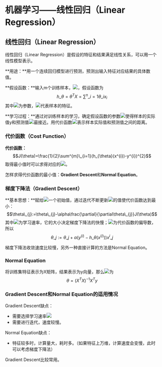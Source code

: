 # 机器学习——线性回归（Linear Regression）

<script type="text/javascript"
 src="http://cdn.mathjax.org/mathjax/latest/MathJax.js?config=TeX-AMS-MML_HTMLorMML">
</script>

## 线性回归（Linear Regression）

线性回归（Linear Regression）是假设的特征和结果满足线性关系，可以用一个线性模型表示。

**用途：**用一个连续回归模型进行预测，预测出输入特征对应结果的具体数值。

**假设函数：**输入m个训练样本，<img src="http://www.forkosh.com/mathtex.cgi? (x^{1},y^{1}),\cdots,(x^{m},y^{m})">，假设函数为
$$h\_{\theta}=\theta^{T}X=\sum^{n}\_{i=1}\theta\_{i}x_{i}$$其中<img src="http://www.forkosh.com/mathtex.cgi? \theta">为参数，<img src="http://www.forkosh.com/mathtex.cgi? X">代表样本的特征。

**学习过程：**通过对训练样本的学习，确定假设函数的参数<img src="http://www.forkosh.com/mathtex.cgi? \theta">使得样本的实际值y和预测值<img src="http://www.forkosh.com/mathtex.cgi? h_{\theta}">最接近。用代价函数<img src="http://www.forkosh.com/mathtex.cgi? J(\theta)">表示样本实际值和预测值之间的距离。

### 代价函数（Cost Function）

**代价函数：**$$J(\theta)=\frac{1}{2}\sum^{m}\_{i=1}(h_{\theta}(x^{i})-y^{i})^{2}$$取得最小值时可以求得对应的<img src="http://www.forkosh.com/mathtex.cgi? \theta">。

怎样求得代价函数的最小值：**Gradient Descent**和**Normal Equation**。

### 梯度下降法（Gradient Descent）

**基本思想：**赋给<img src="http://www.forkosh.com/mathtex.cgi? \theta">一个初始值，通过迭代不断更新<img src="http://www.forkosh.com/mathtex.cgi? \theta">的值使代价函数达到最小：$$\theta\_{j}:=\theta\_{j}-\alpha\frac{\partial}{\partial\theta\_{j}}J(\theta)$$其中<img src="http://www.forkosh.com/mathtex.cgi? \alpha">为学习速率，它的大小决定梯度下降法的快慢；<img src="http://www.forkosh.com/mathtex.cgi? \frac{\partial}{\partial\theta_{j}}J(\theta)">为代价函数的偏导数，所以$$\theta\_{j}:=\theta\_{j}+\alpha(y^{(i)}-h\_{\theta}(x^{(i)}))x^{i}\_{j}$$

梯度下降法收敛速度比较慢，另外一种直接计算的方法是Normal Equation。

### Normal Equation

将训练集特征表示为X矩阵，结果表示为y向量，那么<img src="http://www.forkosh.com/mathtex.cgi? \theta">为$$\theta=(X^{T}X)^{-1}X^{T}y$$

### Gradient Descent和Normal Equation的适用情况

Gradient Descent缺点：

- 需要选择学习速率<img src="http://www.forkosh.com/mathtex.cgi? \alpha">
- 需要进行迭代，速度较慢。

Normal Equation缺点：

- 特征较多时，计算量大，耗时多。（如果特征上万维，计算速度会变慢，此时可以考虑梯度下降法）

Gradient Descent比较常用。

